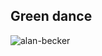 ## Green dance
![alan-becker](https://github.com/veov/veov/assets/169670315/4ede539d-0397-4bdb-a2ae-91bc28e7400c)

